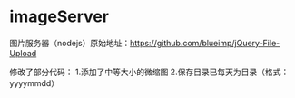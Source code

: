 # imageServer
图片服务器（nodejs）原始地址：https://github.com/blueimp/jQuery-File-Upload

修改了部分代码：
1.添加了中等大小的微缩图
2.保存目录已每天为目录（格式：yyyymmdd）
